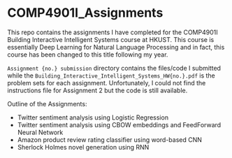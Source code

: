 # COMP4901I_Assignments

This repo contains the assignments I have completed for the COMP4901I Building Interactive Intelligent Systems course at HKUST. This course is essentially Deep Learning for Natural Language Processing and in fact, this course has been changed to this title following my year. 

`Assignment {no.} submission` directory contains the files/code I submitted while the `Building_Interactive_Intelligent_Systems_HW{no.}.pdf` is the problem sets for each assignment. Unfortunately, I could not find the instructions file for Assignment 2 but the code is still available.

Outline of the Assignments:
* Twitter sentiment analysis using Logistic Regression
* Twitter sentiment analysis using CBOW embeddings and FeedForward Neural Network
* Amazon product review rating classifier using word-based CNN
* Sherlock Holmes novel generation using RNN



